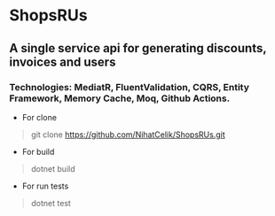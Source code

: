 # ShopsRUs

## A single service api for generating discounts, invoices and users

### Technologies: MediatR, FluentValidation, CQRS, Entity Framework, Memory Cache, Moq, Github Actions.

- For clone
 > git clone https://github.com/NihatCelik/ShopsRUs.git

- For build
 > dotnet build

- For run tests
 > dotnet test

